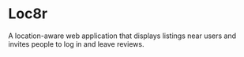 # Loc8r
A location-aware web application that displays listings near users and invites people to log in and leave reviews.
